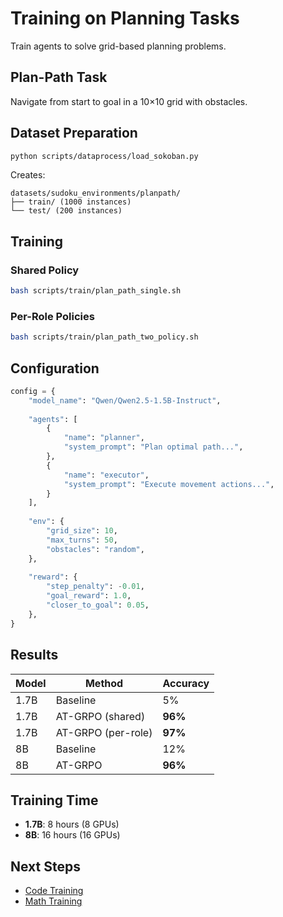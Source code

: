 # Training on Planning Tasks

Train agents to solve grid-based planning problems.

## Plan-Path Task

Navigate from start to goal in a 10×10 grid with obstacles.

## Dataset Preparation

```bash
python scripts/dataprocess/load_sokoban.py
```

Creates:
```
datasets/sudoku_environments/planpath/
├── train/ (1000 instances)
└── test/ (200 instances)
```

## Training

### Shared Policy

```bash
bash scripts/train/plan_path_single.sh
```

### Per-Role Policies

```bash
bash scripts/train/plan_path_two_policy.sh
```

## Configuration

```python
config = {
    "model_name": "Qwen/Qwen2.5-1.5B-Instruct",
    
    "agents": [
        {
            "name": "planner",
            "system_prompt": "Plan optimal path...",
        },
        {
            "name": "executor",
            "system_prompt": "Execute movement actions...",
        }
    ],
    
    "env": {
        "grid_size": 10,
        "max_turns": 50,
        "obstacles": "random",
    },
    
    "reward": {
        "step_penalty": -0.01,
        "goal_reward": 1.0,
        "closer_to_goal": 0.05,
    },
}
```

## Results

| Model | Method | Accuracy |
|-------|--------|----------|
| 1.7B | Baseline | 5% |
| 1.7B | AT-GRPO (shared) | **96%** |
| 1.7B | AT-GRPO (per-role) | **97%** |
| 8B | Baseline | 12% |
| 8B | AT-GRPO | **96%** |

## Training Time

- **1.7B**: 8 hours (8 GPUs)
- **8B**: 16 hours (16 GPUs)

## Next Steps

- [Code Training](code.md)
- [Math Training](math.md)

